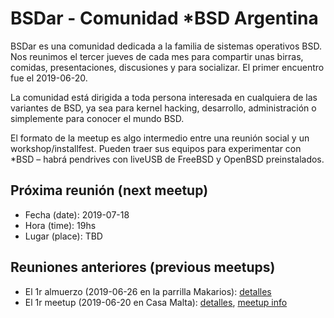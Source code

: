 # BSDar - Comunidad *BSD Argentina

BSDar es una comunidad dedicada a la familia de sistemas operativos BSD. Nos reunimos el tercer jueves de cada mes para compartir unas birras, comidas, presentaciones, discusiones y para socializar. El primer encuentro fue el 2019-06-20.

La comunidad está dirigida a toda persona interesada en cualquiera de las variantes de BSD, ya sea para kernel hacking, desarrollo, administración o simplemente para conocer el mundo BSD.

El formato de la meetup es algo intermedio entre una reunión social y un workshop/installfest. Pueden traer sus equipos para experimentar con *BSD – habrá pendrives con liveUSB de FreeBSD y OpenBSD preinstalados.

## Próxima reunión (next meetup)
* Fecha (date): 2019-07-18
* Hora (time): 19hs
* Lugar (place): TBD

## Reuniones anteriores (previous meetups)
* El 1r almuerzo (2019-06-26 en la parrilla Makarios): [detalles](meetups/20190626.md)
* El 1r meetup (2019-06-20 en Casa Malta): [detalles](meetups/20190620.md), [meetup info](https://www.meetup.com/sysarmy/events/262444553/)
